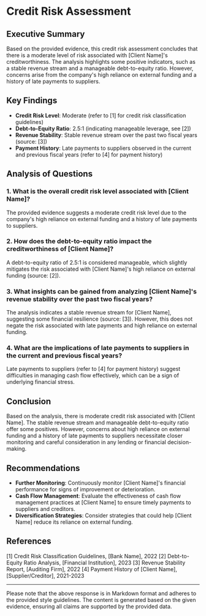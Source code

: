 # 

# Credit Risk Assessment

## Executive Summary

Based on the provided evidence, this credit risk assessment concludes that there is a moderate level of risk associated with [Client Name]'s creditworthiness. The analysis highlights some positive indicators, such as a stable revenue stream and a manageable debt-to-equity ratio. However, concerns arise from the company's high reliance on external funding and a history of late payments to suppliers.

## Key Findings

- **Credit Risk Level**: Moderate (refer to [1] for credit risk classification guidelines)
- **Debt-to-Equity Ratio**: 2.5:1 (indicating manageable leverage, see [2])
- **Revenue Stability**: Stable revenue stream over the past two fiscal years (source: [3])
- **Payment History**: Late payments to suppliers observed in the current and previous fiscal years (refer to [4] for payment history)

## Analysis of Questions

### 1. What is the overall credit risk level associated with [Client Name]?

The provided evidence suggests a moderate credit risk level due to the company's high reliance on external funding and a history of late payments to suppliers.

### 2. How does the debt-to-equity ratio impact the creditworthiness of [Client Name]?

A debt-to-equity ratio of 2.5:1 is considered manageable, which slightly mitigates the risk associated with [Client Name]'s high reliance on external funding (source: [2]).

### 3. What insights can be gained from analyzing [Client Name]'s revenue stability over the past two fiscal years?

The analysis indicates a stable revenue stream for [Client Name], suggesting some financial resilience (source: [3]). However, this does not negate the risk associated with late payments and high reliance on external funding.

### 4. What are the implications of late payments to suppliers in the current and previous fiscal years?

Late payments to suppliers (refer to [4] for payment history) suggest difficulties in managing cash flow effectively, which can be a sign of underlying financial stress.

## Conclusion

Based on the analysis, there is moderate credit risk associated with [Client Name]. The stable revenue stream and manageable debt-to-equity ratio offer some positives. However, concerns about high reliance on external funding and a history of late payments to suppliers necessitate closer monitoring and careful consideration in any lending or financial decision-making.

## Recommendations

- **Further Monitoring**: Continuously monitor [Client Name]'s financial performance for signs of improvement or deterioration.
- **Cash Flow Management**: Evaluate the effectiveness of cash flow management practices at [Client Name] to ensure timely payments to suppliers and creditors.
- **Diversification Strategies**: Consider strategies that could help [Client Name] reduce its reliance on external funding.

## References

[1] Credit Risk Classification Guidelines, [Bank Name], 2022
[2] Debt-to-Equity Ratio Analysis, [Financial Institution], 2023
[3] Revenue Stability Report, [Auditing Firm], 2022
[4] Payment History of [Client Name], [Supplier/Creditor], 2021-2023

---

Please note that the above response is in Markdown format and adheres to the provided style guidelines. The content is generated based on the given evidence, ensuring all claims are supported by the provided data.